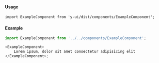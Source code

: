 #### Usage

```markdown
import ExampleComponent from 'y-ui/dist/components/ExampleComponent';
```

#### Example

```js
import ExampleComponent from '../../components/ExampleComponent';

<ExampleComponent>
	Lorem ipsum, dolor sit amet consectetur adipisicing elit
</ExampleComponent>;
```
